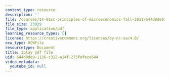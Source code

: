```yaml
---
content_type: resource
description: ''
file: /courses/14-01sc-principles-of-microeconomics-fall-2011/644d8de91136c312a14f275fafece644_qRkAq_G_9cs.pdf
file_size: 23029
file_type: application/pdf
learning_resource_types: []
license: https://creativecommons.org/licenses/by-nc-sa/4.0/
ocw_type: OCWFile
resourcetype: Document
title: 3play pdf file
uid: 644d8de9-1136-c312-a14f-275fafece644
video_metadata:
  youtube_id: null
---
```

